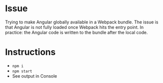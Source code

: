 # Issue

Trying to make Angular globally available in a Webpack bundle. The issue is that Angular is not fully loaded once Webpack hits the entry point. In practice: the Angular code is written to the bundle after the local code.

# Instructions

- `npm i`
- `npm start`
- See output in Console